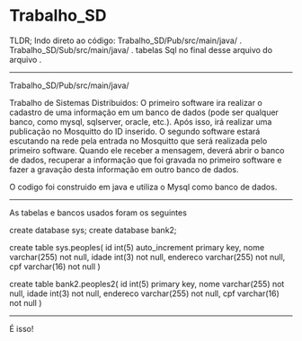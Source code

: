 # Trabalho_SD

TLDR;
Indo direto ao código:
Trabalho_SD/Pub/src/main/java/ .
Trabalho_SD/Sub/src/main/java/ .
tabelas Sql no final desse arquivo do arquivo .



---------------------------------------------------------------------------------------------------
Trabalho_SD/Pub/src/main/java/

Trabalho de Sistemas Distribuidos:
O primeiro software ira realizar o cadastro de uma informação em um banco de dados (pode
ser qualquer banco, como mysql, sqlserver, oracle, etc.). Após isso, irá realizar uma publicação
no Mosquitto do ID inserido.
O segundo software estará escutando na rede pela entrada no Mosquitto que será realizada
pelo primeiro software. Quando ele receber a mensagem, deverá abrir o banco de dados,
recuperar a informação que foi gravada no primeiro software e fazer a gravação desta
informação em outro banco de dados.

O codigo foi construido em java e utiliza o Mysql como banco de dados.

-----------

As tabelas e bancos usados foram os seguintes

create database sys;
create database bank2;

create table sys.peoples(
	id int(5) auto_increment primary key,
    nome varchar(255) not null,
    idade int(3) not null,
    endereco varchar(255) not null,
	cpf varchar(16) not null
)

create table bank2.peoples2(
	id int(5) primary key,
    nome varchar(255) not null,
    idade int(3) not null,
    endereco varchar(255) not null,
	cpf varchar(16) not null
)

---------------------------

É isso!

